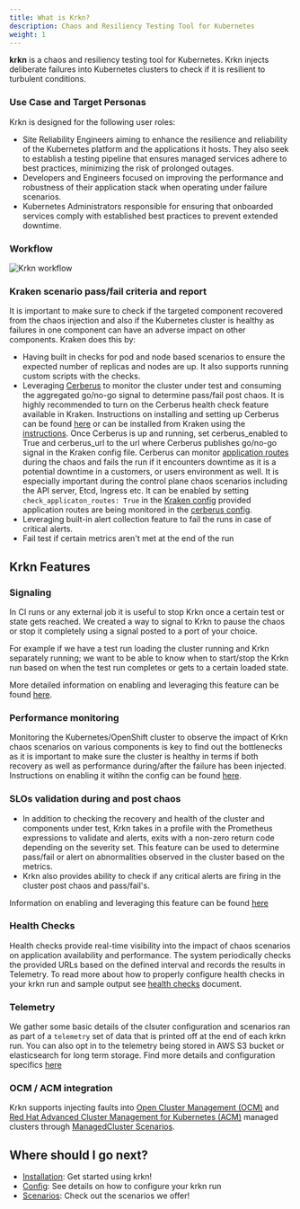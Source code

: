 ```yaml
---
title: What is Krkn?
description: Chaos and Resiliency Testing Tool for Kubernetes
weight: 1
---
```


**krkn** is a chaos and resiliency testing tool for Kubernetes. Krkn injects deliberate failures into Kubernetes clusters to check if it is resilient to turbulent conditions.


### Use Case and Target Personas
Krkn is designed for the following user roles:
- Site Reliability Engineers aiming to enhance the resilience and reliability of the Kubernetes platform and the applications it hosts. They also seek to establish a testing pipeline that ensures managed services adhere to best practices, minimizing the risk of prolonged outages.
- Developers and Engineers focused on improving the performance and robustness of their application stack when operating under failure scenarios.
- Kubernetes Administrators responsible for ensuring that onboarded services comply with established best practices to prevent extended downtime.


### Workflow
![Krkn workflow](images/kraken-workflow.png)

### Kraken scenario pass/fail criteria and report
It is important to make sure to check if the targeted component recovered from the chaos injection and also if the Kubernetes cluster is healthy as failures in one component can have an adverse impact on other components. Kraken does this by:
- Having built in checks for pod and node based scenarios to ensure the expected number of replicas and nodes are up. It also supports running custom scripts with the checks.
- Leveraging [Cerberus](../cerberus/_index.md) to monitor the cluster under test and consuming the aggregated go/no-go signal to determine pass/fail post chaos. It is highly recommended to turn on the Cerberus health check feature available in Kraken. Instructions on installing and setting up Cerberus can be found [here](../cerberus/_index.md) or can be installed from Kraken using the [instructions](../installation/_index.md). Once Cerberus is up and running, set cerberus_enabled to True and cerberus_url to the url where Cerberus publishes go/no-go signal in the Kraken config file. Cerberus can monitor [application routes](../cerberus/config.md) during the chaos and fails the run if it encounters downtime as it is a potential downtime in a customers, or users environment as well. It is especially important during the control plane chaos scenarios including the API server, Etcd, Ingress etc. It can be enabled by setting `check_applicaton_routes: True` in the [Kraken config](https://github.com/redhat-chaos/krkn/blob/main/config/config.yaml) provided application routes are being monitored in the [cerberus config](https://github.com/redhat-chaos/krkn/blob/main/config/cerberus.yaml).
- Leveraging built-in alert collection feature to fail the runs in case of critical alerts.
- Fail test if certain metrics aren't met at the end of the run

## Krkn Features

### Signaling
In CI runs or any external job it is useful to stop Krkn once a certain test or state gets reached. We created a way to signal to Krkn to pause the chaos or stop it completely using a signal posted to a port of your choice.

For example if we have a test run loading the cluster running and Krkn separately running; we want to be able to know when to start/stop the Krkn run based on when the test run completes or gets to a certain loaded state.

More detailed information on enabling and leveraging this feature can be found [here](signal.md).


### Performance monitoring
Monitoring the Kubernetes/OpenShift cluster to observe the impact of Krkn chaos scenarios on various components is key to find out the bottlenecks as it is important to make sure the cluster is healthy in terms if both recovery as well as performance during/after the failure has been injected. Instructions on enabling it witihn the config can be found [here](config.md#performance-monitoring).


### SLOs validation during and post chaos
- In addition to checking the recovery and health of the cluster and components under test, Krkn takes in a profile with the Prometheus expressions to validate and alerts, exits with a non-zero return code depending on the severity set. This feature can be used to determine pass/fail or alert on abnormalities observed in the cluster based on the metrics. 
- Krkn also provides ability to check if any critical alerts are firing in the cluster post chaos and pass/fail's. 

Information on enabling and leveraging this feature can be found [here](SLOs_validation.md)


### Health Checks 
Health checks provide real-time visibility into the impact of chaos scenarios on application availability and performance. The system periodically checks the provided URLs based on the defined interval and records the results in Telemetry. To read more about how to properly configure health checks in your krkn run and sample output see [health checks](health-checks.md) document. 


### Telemetry
We gather some basic details of the clsuter configuration and scenarios ran as part of a `telemetry` set of data that is printed off at the end of each krkn run. You can also opt in to the telemetry being stored in AWS S3 bucket or elasticsearch for long term storage. Find more details and configuration specifics [here](telemetry.md)


### OCM / ACM integration

Krkn supports injecting faults into [Open Cluster Management (OCM)](https://open-cluster-management.io/) and [Red Hat Advanced Cluster Management for Kubernetes (ACM)](https://www.krkn.com/en/technologies/management/advanced-cluster-management) managed clusters through [ManagedCluster Scenarios](..//managedcluster_scenarios.md).

## Where should I go next?

- [Installation](../installation/): Get started using krkn!
- [Config](config.md): See details on how to configure your krkn run
- [Scenarios](../scenarios/): Check out the scenarios we offer!
